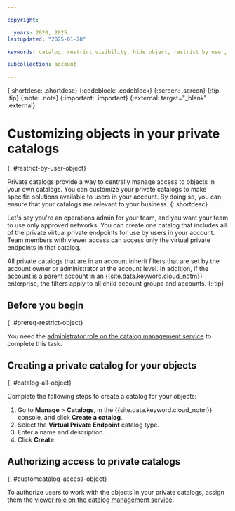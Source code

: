 ```yaml
---

copyright:

  years: 2020, 2025
lastupdated: "2025-01-28"

keywords: catalog, restrict visibility, hide object, restrict by user, filter catalog, private catalog, catalog management service, public catalog

subcollection: account

---
```


{:shortdesc: .shortdesc}
{:codeblock: .codeblock}
{:screen: .screen}
{:tip: .tip}
{:note: .note}
{:important: .important}
{:external: target="_blank" .external}

# Customizing objects in your private catalogs
{: #restrict-by-user-object}

Private catalogs provide a way to centrally manage access to objects in your own catalogs. You can customize your private catalogs to make specific solutions available to users in your account. By doing so, you can ensure that your catalogs are relevant to your business. 
{: shortdesc}

Let's say you're an operations admin for your team, and you want your team to use only approved networks. You can create one catalog that includes all of the private virtual private endpoints for use by users in your account. Team members with viewer access can access only the virtual private endpoints in that catalog. 

All private catalogs that are in an account inherit filters that are set by the account owner or administrator at the account level. In addition, if the account is a parent account in an {{site.data.keyword.cloud_notm}} enterprise, the filters apply to all child account groups and accounts.
{: tip}


## Before you begin
{: #prereq-restrict-object}

You need the [administrator role on the catalog management service](/docs/account?topic=account-account-services#catalog-management-account-management) to complete this task. 


## Creating a private catalog for your objects
{: #catalog-all-object}

Complete the following steps to create a catalog for your objects:

1. Go to **Manage** > **Catalogs**, in the {{site.data.keyword.cloud_notm}} console, and click **Create a catalog**.
1. Select the **Virtual Private Endpoint** catalog type.
1. Enter a name and description.
1. Click **Create**.


## Authorizing access to private catalogs
{: #customcatalog-access-object}

To authorize users to work with the objects in your private catalogs, assign them the [viewer role on the catalog management service](/docs/account?topic=account-account-services#catalog-management-account-management).  
